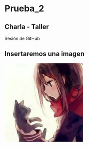# Prueba_2

## Charla - Taller
 Sesión  de GitHub

## Insertaremos una imagen

![hack](img/Hola.jpg)